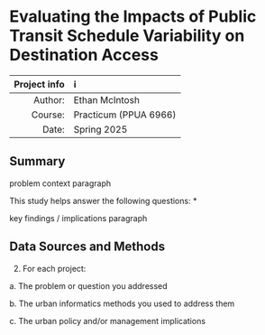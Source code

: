 # Evaluating the Impacts of Public Transit Schedule Variability on Destination Access

| Project info | :information_source: |
| -----: | :------ |
| Author: | Ethan McIntosh |
| Course: | Practicum (PPUA 6966) |
| Date: | Spring 2025 |

## Summary

problem context paragraph

This study helps answer the following questions:
* 

key findings / implications paragraph

## Data Sources and Methods

2. For each project:

a. The problem or question you addressed

b. The urban informatics methods you used to address them

c. The urban policy and/or management implications